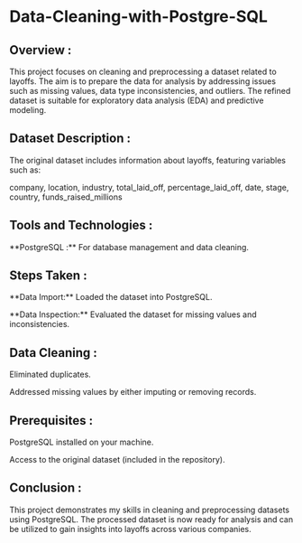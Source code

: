 # Data-Cleaning-with-Postgre-SQL

## Overview :
<p>This project focuses on cleaning and preprocessing a dataset related to layoffs. The aim is to prepare the data for analysis by addressing issues such as missing values, data type inconsistencies, and outliers. The refined dataset is suitable for exploratory data analysis (EDA) and predictive modeling.</p>

## Dataset Description :
<p>The original dataset includes information about layoffs, featuring variables such as:</p>
<p>company, location, industry, total_laid_off, percentage_laid_off, date, stage, country, funds_raised_millions</p>

## Tools and Technologies :
<p>**PostgreSQL :** For database management and data cleaning.</p>

## Steps Taken :
<p>**Data Import:** Loaded the dataset into PostgreSQL.</p>
<p>**Data Inspection:** Evaluated the dataset for missing values and inconsistencies.</p>

## Data Cleaning :
<p>Eliminated duplicates.</p>
<p>Addressed missing values by either imputing or removing records.</p>

## Prerequisites :
<p>PostgreSQL installed on your machine.</p>
<p>Access to the original dataset (included in the repository).</p>

## Conclusion :
<p>This project demonstrates my skills in cleaning and preprocessing datasets using PostgreSQL. The processed dataset is now ready for analysis and can be utilized to gain insights into layoffs across various companies.</p>
